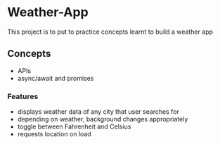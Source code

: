 # Weather-App

This project is to put to practice concepts learnt to build a weather app

## Concepts

- APIs
- async/await and promises

### Features

- displays weather data of any city that user searches for
- depending on weather, background changes appropriately
- toggle between Fahrenheit and Celsius
- requests location on load

